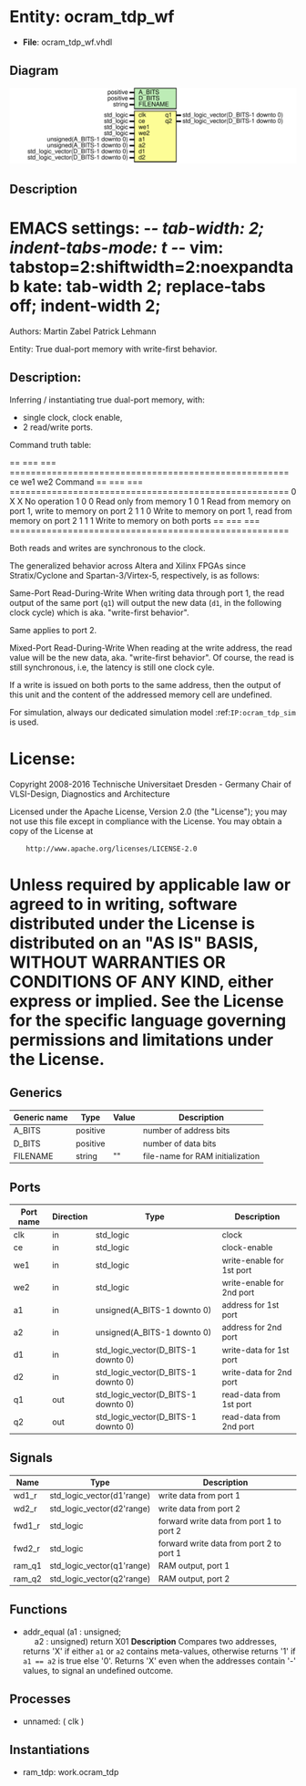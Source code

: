 # Entity: ocram_tdp_wf

- **File**: ocram_tdp_wf.vhdl
## Diagram

![Diagram](ocram_tdp_wf.svg "Diagram")
## Description

 EMACS settings: -*-  tab-width: 2; indent-tabs-mode: t -*-
 vim: tabstop=2:shiftwidth=2:noexpandtab
 kate: tab-width 2; replace-tabs off; indent-width 2;
 =============================================================================
 Authors:				 	Martin Zabel
									Patrick Lehmann

 Entity:				 	True dual-port memory with write-first behavior.

 Description:
 -------------------------------------
 Inferring / instantiating true dual-port memory, with:

 * single clock, clock enable,
 * 2 read/write ports.

 Command truth table:

 == === === =====================================================
 ce we1 we2 Command
 == === === =====================================================
 0   X   X  No operation
 1   0   0  Read only from memory
 1   0   1  Read from memory on port 1, write to memory on port 2
 1   1   0  Write to memory on port 1, read from memory on port 2
 1   1   1  Write to memory on both ports
 == === === =====================================================

 Both reads and writes are synchronous to the clock.

 The generalized behavior across Altera and Xilinx FPGAs since
 Stratix/Cyclone and Spartan-3/Virtex-5, respectively, is as follows:

 Same-Port Read-During-Write
   When writing data through port 1, the read output of the same port
   (``q1``) will output the new data (``d1``, in the following clock cycle)
   which is aka. "write-first behavior".

   Same applies to port 2.

 Mixed-Port Read-During-Write
   When reading at the write address, the read value will be the new data,
   aka. "write-first behavior". Of course, the read is still synchronous,
   i.e, the latency is still one clock cyle.

 If a write is issued on both ports to the same address, then the output of
 this unit and the content of the addressed memory cell are undefined.

 For simulation, always our dedicated simulation model :ref:`IP:ocram_tdp_sim`
 is used.

 License:
 =============================================================================
 Copyright 2008-2016 Technische Universitaet Dresden - Germany
										 Chair of VLSI-Design, Diagnostics and Architecture

 Licensed under the Apache License, Version 2.0 (the "License");
 you may not use this file except in compliance with the License.
 You may obtain a copy of the License at

		http://www.apache.org/licenses/LICENSE-2.0

 Unless required by applicable law or agreed to in writing, software
 distributed under the License is distributed on an "AS IS" BASIS,
 WITHOUT WARRANTIES OR CONDITIONS OF ANY KIND, either express or implied.
 See the License for the specific language governing permissions and
 limitations under the License.
 =============================================================================
## Generics

| Generic name | Type     | Value | Description                       |
| ------------ | -------- | ----- | --------------------------------- |
| A_BITS       | positive |       |  number of address bits           |
| D_BITS       | positive |       |  number of data bits              |
| FILENAME     | string   | ""    |  file-name for RAM initialization |
## Ports

| Port name | Direction | Type                                | Description                |
| --------- | --------- | ----------------------------------- | -------------------------- |
| clk       | in        | std_logic                           |  clock                     |
| ce        | in        | std_logic                           |  clock-enable              |
| we1       | in        | std_logic                           |  write-enable for 1st port |
| we2       | in        | std_logic                           |  write-enable for 2nd port |
| a1        | in        | unsigned(A_BITS-1 downto 0)         |  address for 1st port      |
| a2        | in        | unsigned(A_BITS-1 downto 0)         |  address for 2nd port      |
| d1        | in        | std_logic_vector(D_BITS-1 downto 0) |  write-data for 1st port   |
| d2        | in        | std_logic_vector(D_BITS-1 downto 0) |  write-data for 2nd port   |
| q1        | out       | std_logic_vector(D_BITS-1 downto 0) |  read-data from 1st port   |
| q2        | out       | std_logic_vector(D_BITS-1 downto 0) |  read-data from 2nd port   |
## Signals

| Name   | Type                       | Description                               |
| ------ | -------------------------- | ----------------------------------------- |
| wd1_r  | std_logic_vector(d1'range) |  write data from port 1                   |
| wd2_r  | std_logic_vector(d2'range) |  write data from port 2                   |
| fwd1_r | std_logic                  |  forward write data from port 1 to port 2 |
| fwd2_r | std_logic                  |  forward write data from port 2 to port 1 |
| ram_q1 | std_logic_vector(q1'range) |  RAM output, port 1                       |
| ram_q2 | std_logic_vector(q2'range) |  RAM output, port 2                       |
## Functions
- addr_equal <font id="function_arguments">(a1 : unsigned;<br><span style="padding-left:20px"> a2 : unsigned) </font> <font id="function_return">return X01 </font>
**Description**
 Compares two addresses, returns 'X' if either ``a1`` or ``a2`` contains
 meta-values, otherwise returns '1' if ``a1 == a2`` is true else
 '0'. Returns 'X' even when the addresses contain '-' values, to signal an
 undefined outcome.

## Processes
- unnamed: ( clk )
## Instantiations

- ram_tdp: work.ocram_tdp
